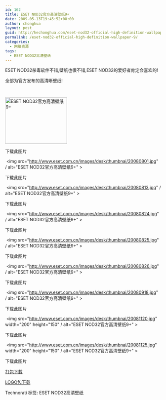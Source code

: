 ```yaml
---
id: 162
title: ESET NOD32官方高清壁纸9+
date: 2009-05-13T19:45:52+08:00
author: chonghua
layout: post
guid: http://hechonghua.com/eset-nod32-official-high-definition-wallpaper-9/
permalink: /eset-nod32-official-high-definition-wallpaper-9/
categories:
  - 网络资源
tags:
  - ESET NOD32高清壁纸
---
```

ESET NOD32杀毒软件不错,壁纸也很不错,ESET NOD32的爱好者肯定会喜欢的!

全部为官方发布的高清晰壁纸! 

&#160;

<!--more--><img src="http://www.eset.com.cn/images/desk/thumbnai/20081119.jpg" width="200" height="150" / alt="ESET NOD32官方高清壁纸9+" > 

下载此图片

&#160;<img src="http://www.eset.com.cn/images/desk/thumbnai/20080801.jpg" / alt="ESET NOD32官方高清壁纸9+" > 

下载此图片

&#160;<img src="http://www.eset.com.cn/images/desk/thumbnai/20080813.jpg" / alt="ESET NOD32官方高清壁纸9+" > 

下载此图片

&#160;<img src="http://www.eset.com.cn/images/desk/thumbnai/20080824.jpg" / alt="ESET NOD32官方高清壁纸9+" > 

下载此图片

&#160;<img src="http://www.eset.com.cn/images/desk/thumbnai/20080825.jpg" / alt="ESET NOD32官方高清壁纸9+" > 

下载此图片

&#160;<img src="http://www.eset.com.cn/images/desk/thumbnai/20080826.jpg" / alt="ESET NOD32官方高清壁纸9+" > 

下载此图片

&#160;<img src="http://www.eset.com.cn/images/desk/thumbnai/20080918.jpg" / alt="ESET NOD32官方高清壁纸9+" > 

下载此图片

&#160;<img src="http://www.eset.com.cn/images/desk/thumbnai/20081120.jpg" width="200" height="150" / alt="ESET NOD32官方高清壁纸9+" > 

下载此图片

&#160;<img src="http://www.eset.com.cn/images/desk/thumbnai/20081125.jpg" width="200" height="150" / alt="ESET NOD32官方高清壁纸9+" > 

下载此图片

<a href="http://www.namipan.com/d/ESET%e5%a3%81%e7%ba%b8.zip/68a69a3acdd3564baec020d7f4e6cd75a2d20cb669276a00" target="_blank">打包下载</a>

<a href="http://www.namipan.com/d/eset_logotypes.rar/5878270957e82a1d37f97cb214f1723b33ceb9c93bb37400" target="_blank">LOGO包下载</a>

<div style="padding-bottom: 0px; margin: 0px; padding-left: 0px; padding-right: 0px; display: inline; float: none; padding-top: 0px" id="scid:0767317B-992E-4b12-91E0-4F059A8CECA8:92770e76-f3d9-4fe9-b09f-630b6825fbee" class="wlWriterEditableSmartContent">
  Technorati 标签: ESET NOD32高清壁纸
</div>